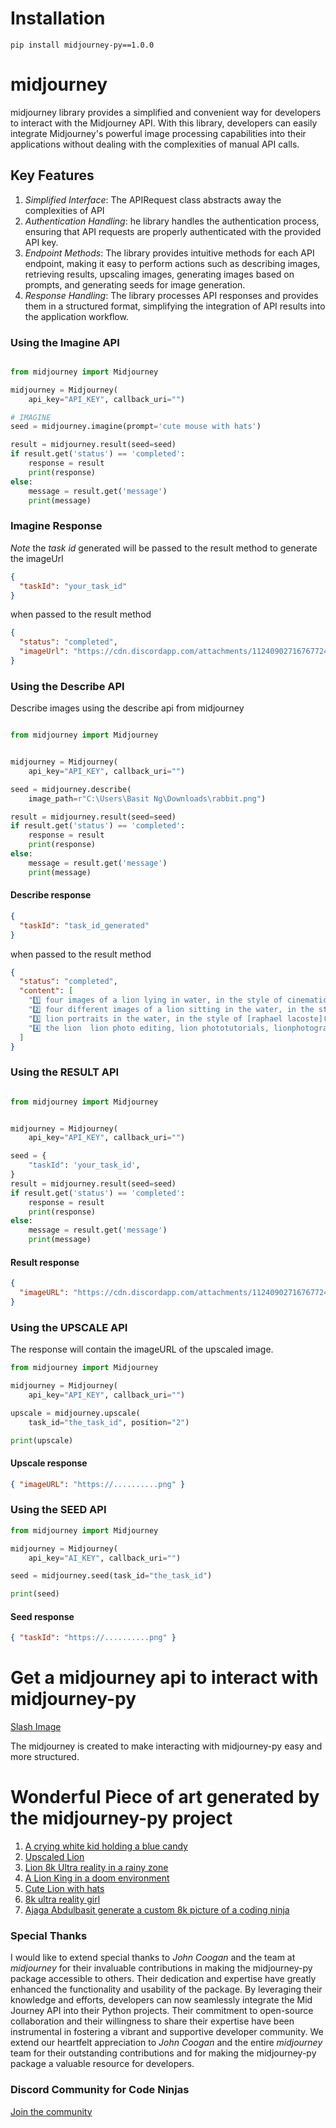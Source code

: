 # Installation
```installation
pip install midjourney-py==1.0.0
```

# midjourney

midjourney library provides a simplified and convenient way for developers to interact with the Midjourney API. With this library, developers can easily integrate Midjourney's powerful image processing capabilities into their applications without dealing with the complexities of manual API calls.

## Key Features

1. _Simplified Interface_: The APIRequest class abstracts away the complexities of API
2. _Authentication Handling_: he library handles the authentication process, ensuring that API requests are properly authenticated with the provided API key.
3. _Endpoint Methods_: The library provides intuitive methods for each API endpoint, making it easy to perform actions such as describing images, retrieving results, upscaling images, generating images based on prompts, and generating seeds for image generation.
4. _Response Handling_: The library processes API responses and provides them in a structured format, simplifying the integration of API results into the application workflow.

### Using the Imagine API

```python

from midjourney import Midjourney

midjourney = Midjourney(
    api_key="API_KEY", callback_uri="")

# IMAGINE
seed = midjourney.imagine(prompt='cute mouse with hats')

result = midjourney.result(seed=seed)
if result.get('status') == 'completed':
    response = result
    print(response)
else:
    message = result.get('message')
    print(message)

```

### Imagine Response 

_Note_ the _task id_ generated will be passed to the result method to generate the imageUrl

```json
{
  "taskId": "your_task_id"
}
```

when passed to the result method

```json
{
  "status": "completed",
  "imageUrl": "https://cdn.discordapp.com/attachments/1124090271676772432/1126110757319360582/olivier_A_crying_white_kid_holding_a_blue_candy_splash_around_h_5b0a4099-f398-4118-8206-33f64c1a5589.png"
}
```


### Using the Describe API

Describe images using the describe api from midjourney

```python

from midjourney import Midjourney


midjourney = Midjourney(
    api_key="API_KEY", callback_uri="")

seed = midjourney.describe(
    image_path=r"C:\Users\Basit Ng\Downloads\rabbit.png")

result = midjourney.result(seed=seed)
if result.get('status') == 'completed':
    response = result
    print(response)
else:
    message = result.get('message')
    print(message)


```

#### Describe response

```json
{
  "taskId": "task_id_generated"
}
```

when passed to the result method

```json
{
  "status": "completed",
  "content": [
    "1️⃣ four images of a lion lying in water, in the style of cinematic sets, fantasy characters, cinematic lighting, ray tracing, soggy, naturalistic bird portraits, strong facial expression ",
    "2️⃣ four different images of a lion sitting in the water, in the style of vray tracing, realistic, emotive portraits, bokeh, [noah bradley](https://goo.gl/search?artist%20noah%20bradley), fairy tale, photorealistic compositions, 8k ",
    "3️⃣ lion portraits in the water, in the style of [raphael lacoste](https://goo.gl/search?artist%20raphael%20lacoste), bokeh, detailed character expressions, [charles spencelayh](https://goo.gl/search?artist%20charles%20spencelayh), emotional and dramatic scenes, nature inspired, fawncore ",
    "4️⃣ the lion  lion photo editing, lion phototutorials, lionphotography, portrait photography, animal photography, lion photo, in the style of vray tracing, wet-on-wet blending, multi-panel compositions, rendered in cinema4d, 8k 3d, fairy tale, bokeh"
  ]
}
```
### Using the RESULT API

```python

from midjourney import Midjourney


midjourney = Midjourney(
    api_key="API_KEY", callback_uri="")

seed = {
    "taskId": 'your_task_id',
}
result = midjourney.result(seed=seed)
if result.get('status') == 'completed':
    response = result
    print(response)
else:
    message = result.get('message')
    print(message)

```

#### Result response

```json
{
  "imageURL": "https://cdn.discordapp.com/attachments/1124090271676772432/1125924854990917713/njho_Lion_king_8k_ultra_reality_in_a_rainy_zone___4410563673654_de36ac34-3209-4940-ab10-7178305ca75f.png"
}
```

### Using the UPSCALE API

The response will contain the imageURL of the upscaled image.

```python
from midjourney import Midjourney

midjourney = Midjourney(
    api_key="API_KEY", callback_uri="")

upscale = midjourney.upscale(
    task_id="the_task_id", position="2")

print(upscale)

```

#### Upscale response

```json
{ "imageURL": "https://..........png" }
```

### Using the SEED API

```python
from midjourney import Midjourney

midjourney = Midjourney(
    api_key="AI_KEY", callback_uri="")

seed = midjourney.seed(task_id="the_task_id")

print(seed)
```

#### Seed response

```json
{ "taskId": "https://..........png" }
```

# Get a midjourney api to interact with midjourney-py

[Slash Image](https://slashimagine.pro)

The midjourney is created to make interacting with midjourney-py easy and more structured.

# Wonderful Piece of art generated by the midjourney-py project

1. [A crying white kid holding a blue candy ](https://cdn.discordapp.com/attachments/1124090271676772432/1126110757319360582/olivier_A_crying_white_kid_holding_a_blue_candy_splash_around_h_5b0a4099-f398-4118-8206-33f64c1a5589.png)
2. [Upscaled Lion](https://cdn.midjourney.com/de36ac34-3209-4940-ab10-7178305ca75f/0_3.png)
3. [Lion 8k Ultra reality in a rainy zone](https://cdn.discordapp.com/attachments/1124090271676772432/1126104957876187237/olivier_Lion_king_8k_ultra_reality_in_a_rainy_zone___7017353063_1d46e0b1-ae48-47d6-b362-c91415b6d500.png)
4. [A Lion King in a doom environment](https://cdn.discordapp.com/attachments/1124090271676772432/1125927531137220638/olivier_A_lion_king_in_a_doom_environment___0825378725574918___96c19b7a-5cbe-4879-a24f-1a2941670be8.png)
5. [Cute Lion with hats](https://cdn.discordapp.com/attachments/1124090271676772432/1125922290304041071/olivier_cute_lion_with_hats___8761618977992125___53dbddbd-63cc-45ef-86da-f16e8026ce96.png)
6. [8k ultra reality girl](https://cdn.discordapp.com/attachments/1124109999103295560/1125782219466748015/ajaga_abdulbasit_8k_ultra_reality_girl_e4694834-d68a-4335-8713-be93c294a7d6.png)
7. [Ajaga Abdulbasit generate a custom 8k picture of a coding ninja](https://cdn.discordapp.com/attachments/1124109999103295560/1125250412996472862/ajaga_abdulbasit_generate_a_custom_8k_picture_of_a_coding_ninja_05848b15-4e0f-4694-b0f8-358862b84e06.png)

### Special Thanks

I would like to extend special thanks to _John Coogan_ and the team at _midjourney_ for their invaluable contributions in making the midjourney-py package accessible to others. Their dedication and expertise have greatly enhanced the functionality and usability of the package. By leveraging their knowledge and efforts, developers can now seamlessly integrate the Mid Journey API into their Python projects. Their commitment to open-source collaboration and their willingness to share their expertise have been instrumental in fostering a vibrant and supportive developer community. We extend our heartfelt appreciation to _John Coogan_ and the entire _midjourney_ team for their outstanding contributions and for making the midjourney-py package a valuable resource for developers.

### Discord Community for Code Ninjas

[Join the community](https://discord.gg/U6K4gMZh)
